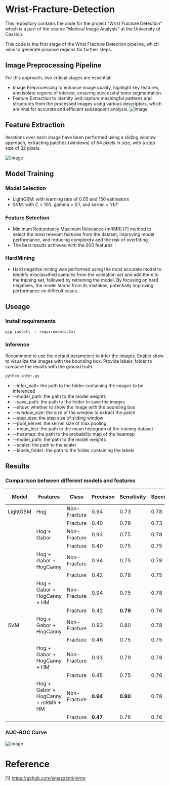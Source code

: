 # Wrist-Fracture-Detection
This repository contains the code for the project "Wrist Fracture Detection" which is a part of the course "Medical Image Analysis" at the University of Cassion.

This code is the first stage of the Wrist Fracture Detection pipeline, which aims to generate propose regions for further steps.

## Image Preprocessing Pipeline
For this approach, two critical stages are essential: 
-  Image Preprocessing to enhance image quality, highlight key features, and isolate regions of interest, ensuring successful bone segmentation. 
-  Feature Extraction to identify and capture meaningful patterns and structures from the processed images using various descriptors, which are vital for accurate and efficient subsequent analysis.
![image](./images/Image%20Processing%20Pipeline.png)

## Feature Extraction 
Iterations over each image have been performed using a sliding window approach, extracting patches (windows) of 64 pixels in size, with a step size of 32 pixels.

![image](./images/FeaturesExtraction.png)

## Model Training

### Model Selection
- LightGBM: with learning rate of 0.05 and 150 estimators
- SVM: with C = 100, gamma = 0.1, and kernel = 'rbf'
### Feature Selection
-  Minimum Redundancy Maximum Relevance (mRMR) [7] method to select the most relevant features from the dataset, improving model performance, and reducing complexity and the risk of overfitting
- The best results achieved with the 600 features
### HardMining
- Hard negative mining was performed using the most accurate model to identify misclassified samples from the validation set and add them to the training set, followed by retraining the model. By focusing on hard negatives, the model learns from its mistakes, potentially improving performance on difficult cases.


## Useage
### Install requirements
```bash
pip install -r requirements.txt
```
### Inference
Recommend to use the default parameters to infer the images. 
Enable show to visualize the images with the bounding box. 
Provide labels_folder to compare the results with the ground truth.
```bash
python infer.py
```
- --infer_path: the path to the folder containing the images to be inferenced
- --model_path: the path to the model weights
- --save_path: the path to the folder to save the images
- --show: whether to show the image with the bounding box
- --window_size: the size of the window to extract the patch
- --step_size: the step size of sliding window
- --pool_kernel: the kernel size of max pooling
- --mean_hist: the path to the mean histogram of the training dataset
- --heatmap: the path to the probability map of the heatmap
- --model_path: the path to the model weights
- --scaler: the path to the scaler
- --labels_folder: the path to the folder containing the labels



## Results
### Comparison between different models and features
| Model      | Features                             | Class        | Precision | Sensitivity | Specificity | F1 Score |
|------------|--------------------------------------|--------------|-----------|-------------|-------------|----------|
| LightGBM   | Hog                                  | Non-Fracture | 0.94      | 0.73        | 0.78        | 0.82     |
|            |                                      | Fracture     | 0.40      | 0.78        | 0.73        | 0.53     |
|            | Hog + Gabor                          | Non-Fracture | 0.93      | 0.75        | 0.78        | 0.83     |
|            |                                      | Fracture     | 0.40      | 0.75        | 0.75        | 0.52     |
|            | Hog + Gabor + HogCanny               | Non-Fracture | 0.94      | 0.75        | 0.78        | 0.83     |
|            |                                      | Fracture     | 0.42      | 0.78        | 0.75        | 0.54     |
|            | Hog + Gabor + HogCanny + HM          | Non-Fracture | 0.94      | 0.75        | 0.78        | 0.84     |
|            |                                      | Fracture     | 0.42      | **0.79**    | 0.76        | 0.55     |
| SVM        | Hog + Gabor + HogCanny               | Non-Fracture | 0.93      | 0.80        | 0.78        | 0.86     |
|            |                                      | Fracture     | 0.46      | 0.75        | 0.75        | 0.57     |
|            | Hog + Gabor + HogCanny + HM          | Non-Fracture | 0.93      | 0.79        | 0.78        | 0.86     |
|            |                                      | Fracture     | 0.45      | 0.75        | 0.76        | 0.57     |
|            | Hog + Gabor + HogCanny + mRMR + HM   | Non-Fracture | **0.94**  | **0.80**    | 0.78        | **0.86** |
|            |                                      | Fracture     | **0.47**  | 0.76        | 0.76        | **0.58** |

### AUC-ROC Curve
![image](./images/AUC.png)

# Reference
[1] https://github.com/smazzanti/mrmr


